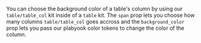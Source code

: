 You can choose the background color of a table's column by using our `table/table_col` kit inside of a `table` kit. The `span` prop lets you choose how many columns `table/table_col` goes accross and the `background_color` prop lets you pass our plabyook color tokens to change the color of the column.
